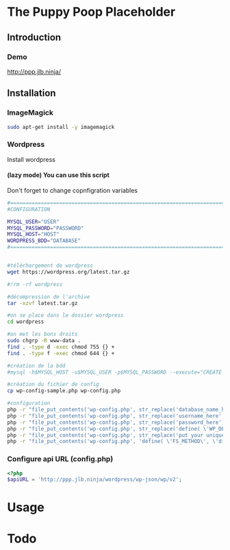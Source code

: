 # The Puppy Poop Placeholder

## Introduction

### Demo
http://ppp.jlb.ninja/


## Installation

### ImageMagick
```sh
sudo apt-get install -y imagemagick
```

### Wordpress
Install wordpress



#### (lazy mode) You can use this script
Don't forget to change copnfigration variables
```sh
#======================================================================
#CONFIGURATION

MYSQL_USER="USER"
MYSQL_PASSWORD="PASSWORD"
MYSQL_HOST="HOST"
WORDPRESS_BDD="DATABASE"
#======================================================================


#téléchargement de wordpress
wget https://wordpress.org/latest.tar.gz

#!rm -rf wordpress

#décompression de l'archive
tar -xzvf latest.tar.gz

#on se place dans le dossier wordpress
cd wordpress

#on met les bons droits
sudo chgrp -R www-data .
find . -type d -exec chmod 755 {} +
find . -type f -exec chmod 644 {} +

#création de la bdd
#mysql -h$MYSQL_HOST -u$MYSQL_USER -p$MYSQL_PASSWORD --execute="CREATE DATABASE $WORDPRESS_BDD CHARACTER SET utf8mb4 COLLATE utf8mb4_unicode_ci;"

#création du fichier de config
cp wp-config-sample.php wp-config.php

#configuration
php -r "file_put_contents('wp-config.php', str_replace('database_name_here', '$WORDPRESS_BDD', file_get_contents('wp-config.php')));";
php -r "file_put_contents('wp-config.php', str_replace('username_here', '$MYSQL_USER', file_get_contents('wp-config.php')));";
php -r "file_put_contents('wp-config.php', str_replace('password_here', '$MYSQL_PASSWORD', file_get_contents('wp-config.php')));";
php -r "file_put_contents('wp-config.php', str_replace('define( \'WP_DEBUG\', false )', 'define( \'WP_DEBUG\', true )', file_get_contents('wp-config.php')));";
php -r "file_put_contents('wp-config.php', str_replace('put your unique phrase here', uniqid('salt-', true), file_get_contents('wp-config.php')));";
php -r "file_put_contents('wp-config.php', 'define( \'FS_METHOD\', \'direct\');', FILE_APPEND);";

```


### Configure api URL (config.php)
```php
<?php
$apiURL = 'http://ppp.jlb.ninja/wordpress/wp-json/wp/v2';
```



# Usage

# Todo